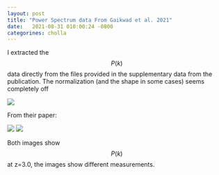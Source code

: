 ```yaml
---
layout: post
title: "Power Spectrum data From Gaikwad et al. 2021"
date:   2021-08-31 010:00:24 -0800
categorines: cholla
---
```



I extracted the $$P(k)$$ data directly from the files provided in the supplementary data from the publication. The normalization (and the shape in some cases) seems completely off

<img src="{{ site.url }}assets/images/flux_ps_gaikwad.png">


From their paper:


<img src="{{ site.url }}assets/images/gaikwad_ps_0.png">
<img src="{{ site.url }}assets/images/gaikwad_ps_1.png">

Both images show $$P(k)$$ at z=3.0, the images show different measurements.

